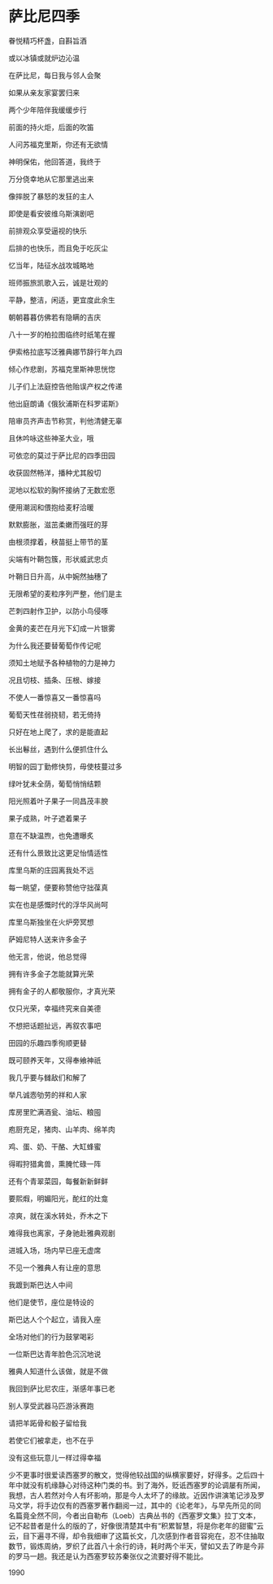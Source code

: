    

# 萨比尼四季

眷悦精巧杯盏，自斟旨酒

或以冰镇或就炉边沁温

在萨比尼，每日我与邻人会聚

如果从亲友家宴罢归来

两个少年陪伴我缓缓步行

前面的持火炬，后面的吹笛

人问苏福克里斯，你还有无欲情

神明保佑，他回答道，我终于

万分侥幸地从它那里逃出来

像摔脱了暴怒的发狂的主人

即使是看安彼维乌斯演剧吧

前排观众享受逼视的快乐

后排的也快乐，而且免于吃灰尘

忆当年，陆征水战攻城略地

班师振旅凯歌入云，诚是壮观的

平静，整洁，闲适，更宜度此余生

朝朝暮暮仿佛若有隐瞒的吉庆

八十一岁的柏拉图临终时纸笔在握

伊索格拉底写泛雅典娜节辞行年九四

倾心作悲剧，苏福克里斯神思恍惚

儿子们上法庭控告他贻误产权之传递

他出庭朗诵《俄狄浦斯在科罗诺斯》

陪审员齐声击节称赏，判他清健无辜

且休吟咏这些神圣大业，哦

可依恋的莫过于萨比尼的四季田园

收获固然畅洋，播种尤其殷切

泥地以松软的胸怀接纳了无数宏愿

便用潮润和偎抱给麦籽洽暖

默默膨胀，滋茁柔嫩而强旺的芽

由根须撑着，秧苗挺上带节的茎

尖端有叶鞘包簇，形状威武忠贞

叶鞘日日升高，从中婉然抽穗了

无限希望的麦粒序列严整，他们是主

芒刺四射作卫护，以防小鸟侵啄

金黄的麦芒在月光下幻成一片银雾

为什么我还要替葡萄作传记呢

须知土地赋予各种植物的力是神力

况且切枝、插条、压根、嫁接

不使人一番惊喜又一番惊喜吗

葡萄天性荏弱挠韧，若无倚持

只好在地上爬了，求的是能直起

长出鬈丝，遇到什么便抓住什么

明智的园丁勤修快剪，毋使枝蔓过多

绿叶犹未全荫，葡萄悄悄结颗

阳光照着叶子果子一同昌茂丰腴

果子成熟，叶子遮着果子

意在不缺温煦，也免遭曝炙

还有什么景致比这更足怡情适性

库里乌斯的庄园离我处不远

每一眺望，便要称赞他守拙葆真

实在也是感慨时代的浮华风尚呵

库里乌斯独坐在火炉旁冥想

萨姆尼特人送来许多金子

他无言，他说，他总觉得

拥有许多金子怎能就算光荣

拥有金子的人都敬服你，才真光荣

仅只光荣，幸福终究来自美德

不想把话题扯远，再叙农事吧

田园的乐趣四季徇顺更替

既可颐养天年，又得奉飨神祇

我几乎要与雠敌们和解了

举凡诚悫劬劳的祥和人家

库房里贮满酒瓮、油坛、粮囤

庖厨充足，猪肉、山羊肉、绵羊肉

鸡、蛋、奶、干酪、大缸蜂蜜

得暇狩猎禽兽，熏腌忙碌一阵

还有个青翠菜园，每餐新新鲜鲜

要熙煆，明媚阳光，酡红的灶龛

凉爽，就在溪水转处，乔木之下

难得我也离家，孑身驰赴雅典观剧

进城入场，场内早已座无虚席

不见一个雅典人有让座的意思

我踱到斯巴达人中间

他们是使节，座位是特设的

斯巴达人个个起立，请我入座

全场对他们的行为鼓掌喝彩

一位斯巴达青年脸色沉沉地说

雅典人知道什么该做，就是不做

我回到萨比尼农庄，渐感年事已老

别人享受武器马匹游泳赛跑

请把羊跖骨和骰子留给我

若使它们被拿走，也不在乎

没有这些玩意儿一样过得幸福

  

少不更事时很爱读西塞罗的散文，觉得他较战国的纵横家要好，好得多。之后四十年中就没有机缘静心对待这种门类的书。到了海外，贬诋西塞罗的论调屡有所闻，我想，古人若然对今人有坏影响，那是今人太坏了的缘故。近因作讲演笔记涉及罗马文学，将手边仅有的西塞罗著作翻阅一过，其中的《论老年》，与早先所见的同名篇竟全然不同，今者出自勒布（Loeb）古典丛书的《西塞罗文集》拉丁文本，记不起昔者是什么的版的了，好像很清楚其中有“积累智慧，将是你老年的甜蜜”云云，目下遍寻不得，却令我细审了这篇长文，几次感到作者音容宛在，忍不住抽取数节，锻炼周纳，罗织了此首八十余行的诗，耗时两个半天，譬如又去了昨是今非的罗马一趟。我还是认为西塞罗较苏秦张仪之流要好得不能比。

1990